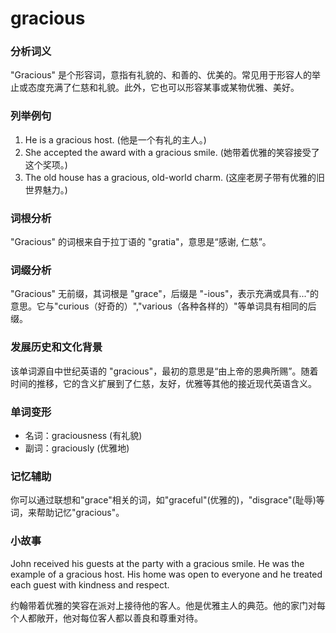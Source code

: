 # gracious

### 分析词义

  

"Gracious" 是个形容词，意指有礼貌的、和善的、优美的。常见用于形容人的举止或态度充满了仁慈和礼貌。此外，它也可以形容某事或某物优雅、美好。

  

### 列举例句

  

1.  He is a gracious host. (他是一个有礼的主人。)
2.  She accepted the award with a gracious smile. (她带着优雅的笑容接受了这个奖项。)
3.  The old house has a gracious, old-world charm. (这座老房子带有优雅的旧世界魅力。)

  

### 词根分析

  

"Gracious" 的词根来自于拉丁语的 "gratia"，意思是“感谢, 仁慈”。

  

### 词缀分析

  

"Gracious" 无前缀，其词根是 "grace"，后缀是 "-ious"，表示充满或具有..."的意思。它与"curious（好奇的）","various（各种各样的）"等单词具有相同的后缀。

  

### 发展历史和文化背景

  

该单词源自中世纪英语的 "gracious"，最初的意思是“由上帝的恩典所赐”。随着时间的推移，它的含义扩展到了仁慈，友好，优雅等其他的接近现代英语含义。

  

### 单词变形

  

*   名词：graciousness (有礼貌)
*   副词：graciously (优雅地)

  

### 记忆辅助

  

你可以通过联想和"grace"相关的词，如"graceful"(优雅的)，"disgrace"(耻辱)等词，来帮助记忆"gracious"。

  

### 小故事

  

John received his guests at the party with a gracious smile. He was the example of a gracious host. His home was open to everyone and he treated each guest with kindness and respect.

  

约翰带着优雅的笑容在派对上接待他的客人。他是优雅主人的典范。他的家门对每个人都敞开，他对每位客人都以善良和尊重对待。

